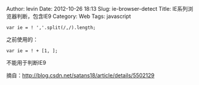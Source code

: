 Author: levin
Date: 2012-10-26 18:13
Slug: ie-browser-detect
Title: IE系列浏览器判断，包含IE9
Category: Web
Tags: javascript

<!-- more -->

    var ie = ! ','.split(/,/).length;

之前使用的：

    var ie = ! + [1, ];

不能用于判断IE9

摘自：http://blog.csdn.net/satans18/article/details/5502129
